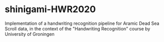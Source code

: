 # shinigami-HWR2020
Implementation of a handwriting recognition pipeline for Aramic Dead Sea Scroll data, in the context of the "Handwriting Recognition" course by University of Groningen
